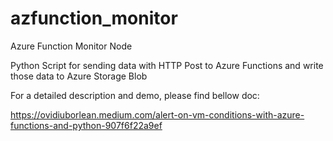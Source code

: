 # azfunction_monitor
Azure Function Monitor Node

Python Script for sending data with HTTP Post to Azure Functions and write those data to Azure Storage Blob

For a detailed description and demo, please find bellow doc:

https://ovidiuborlean.medium.com/alert-on-vm-conditions-with-azure-functions-and-python-907f6f22a9ef
